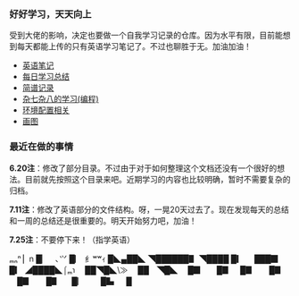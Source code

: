 ### 好好学习，天天向上

受到大佬的影响，决定也要做一个自我学习记录的仓库。因为水平有限，目前能想到每天都能上传的只有英语学习笔记了。不过也聊胜于无。加油加油！



- [英语笔记](/英语笔记/README.md)
- [每日学习总结](/每日学习总结/README.md)
- [简谱记录](/简谱记录/README.md)
- [杂七杂八的学习(编程)](/杂七杂八的学习(编程)/README.md)
- [环境配置相关](./环境配置相关/READEME.md)
- [画图](./画图/READEME.md)



### 最近在做的事情



**6.20注**：修改了部分目录。不过由于对于如何整理这个文档还没有一个很好的想法。目前就先按照这个目录来吧。近期学习的内容也比较明确，暂时不需要复杂的归档。

**7.11注**：修改了英语部分的文件结构。呀，一晃20天过去了。现在发现每天的总结和一周的总结还是很重要的。明天开始努力吧，加油！

**7.25注**：不要停下来！（指学英语）

ₘₙⁿ
 ▏n
 █▏　､⺍
 █▏ ⺰ʷʷｨ
 █◣▄██◣
 ◥██████▋
 ◥████ █▎
 　███▉ █▎
 ◢████◣⌠ₘ℩
 　██◥█◣\≫
 　██　◥█◣
 　█▉　　█▊
 　█▊　　█▊
 　█▊　　█▋
 　 █▏　　█▙
 　 █